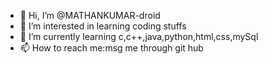 - 👋 Hi, I’m @MATHANKUMAR-droid
- 👀 I’m interested in learning coding stuffs
- 🌱 I’m currently learning c,c++,java,python,html,css,mySql
- 📫 How to reach me:msg me through git hub

<!---
MATHANKUMAR-droid/MATHANKUMAR-droid is a ✨ special ✨ repository because its `README.md` (this file) appears on your GitHub profile.
You can click the Preview link to take a look at your changes.
--->
